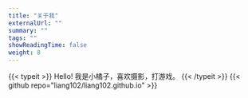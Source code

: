 ```yaml
---
title: "关于我"
externalUrl: ""
summary: ""
tags: ""
showReadingTime: false
weight: 8
---
```


{{< typeit >}}
Hello! 我是小橘子，喜欢摄影，打游戏。
{{< /typeit >}}
{{< github repo="liang102/liang102.github.io" >}}
